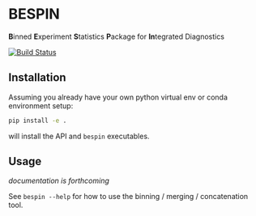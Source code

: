 # BESPIN

**B**inned **E**xperiment **S**tatistics **P**ackage for **In**tegrated Diagnostics

[![Build Status](https://app.travis-ci.com/JCSDA-internal/bespin.svg?token=Vu1Csdj6JEdxNw6xXKz8&branch=develop)](https://app.travis-ci.com/JCSDA-internal/bespin)

## Installation

Assuming you already have your own python virtual env or conda environment setup:

```bash
pip install -e .
```

will install the API and `bespin` executables.

## Usage

*documentation is forthcoming*

See `bespin --help` for how to use the binning / merging / concatenation tool.
